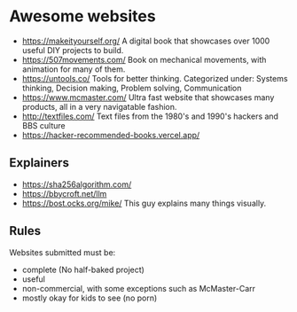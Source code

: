 Awesome websites
================

* https://makeityourself.org/ A digital book that showcases over 1000 useful DIY projects to build. 
* https://507movements.com/ Book on mechanical movements, with animation for many of them.
* https://untools.co/ Tools for better thinking. Categorized under: Systems thinking, Decision making, Problem solving, Communication
* https://www.mcmaster.com/ Ultra fast website that showcases many products, all in a very navigatable fashion.
* http://textfiles.com/ Text files from the 1980's and 1990's hackers and BBS culture
* https://hacker-recommended-books.vercel.app/

Explainers
----------

* https://sha256algorithm.com/
* https://bbycroft.net/llm
* https://bost.ocks.org/mike/ This guy explains many things visually.

Rules
-----

Websites submitted must be: 
* complete (No half-baked project)
* useful
* non-commercial, with some exceptions such as McMaster-Carr
* mostly okay for kids to see (no porn)
